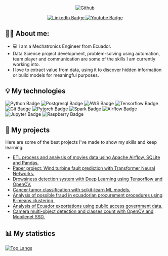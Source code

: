 <div align="center">

  ![Github](https://github.com/juasesan/juasesan/assets/51239155/d1c152e7-6801-4ba6-8341-a2961a6c4e57)
  
  <a href="https://www.linkedin.com/in/juasesan/">
    <img src="https://img.shields.io/badge/LinkedIn-blue?style=for-the-badge&logo=linkedin&logoColor=white" alt="LinkedIn Badge"/>
  </a>
  <a href="https://www.instagram.com/juasesan/">
    <img src="https://img.shields.io/badge/Instagram-red?style=for-the-badge&logo=instagram&logoColor=white" alt="Youtube Badge"/>
  </a>
  
</div>


🧑🏽 About me:
---

- 💻 I am a Mechatronics Engineer from Ecuador.
- Data Science project development, problem-solving using automation, team player and communication are some of the skills I am currently working into. 
- I love to extract value from data, using it to discover hidden information or build models for meaningful purposes.

💡 My technologies
---
<div id="badges">
  <img src="https://img.shields.io/badge/Python-yellow?style=for-the-badge&logo=python&logoColor=blue" alt="Python Badge"/>
  <img src="https://img.shields.io/badge/Postgresql-blue?style=for-the-badge&logo=Postgresql&logoColor=white" alt="Postgresql Badge"/>
  <img src="https://img.shields.io/badge/AmazonWebServices-red?style=for-the-badge&logo=AmazonWebServices&logoColor=white" alt="AWS Badge"/>
  <img src="https://img.shields.io/badge/Tensorflow-white?style=for-the-badge&logo=tensorflow&logoColor=orange" alt="Tensorflow Badge"/>
  <img src="https://img.shields.io/badge/Git-black?style=for-the-badge&logo=git&logoColor=white" alt="Git Badge"/>
  <img src="https://img.shields.io/badge/Pytorch-white?style=for-the-badge&logo=Pytorch&logoColor=red" alt="Pytorch Badge"/>
  <img src="https://img.shields.io/badge/Spark-blue?style=for-the-badge&logo=apachespark&logoColor=red" alt="Spark Badge"/>
  <img src="https://img.shields.io/badge/airflow-white?style=for-the-badge&logo=apacheairflow&logoColor=blue" alt="Airflow Badge"/>
  <img src="https://img.shields.io/badge/Jupyter-green?style=for-the-badge&logo=Jupyter&logoColor=black" alt="Jupyter Badge"/>
  <img src="https://img.shields.io/badge/RaspberryPi-red?style=for-the-badge&logo=RaspberryPi&logoColor=white" alt="Raspberry Badge"/>
  
</div>

📝 My projects
---
Here are some of the best projects I've made to show my skills and keep learning:
- <a href="https://github.com/juasesan/ETL_movies_analysis">ETL process and analysis of movies data using Apache Airflow, SQLite and Pandas.</a>
- <a href="https://github.com/sofia604/Transformers_Torvis">Paper project: Wind turbine fault prediction with Transformer Neural Networks.</a>
- <a href="https://github.com/Taws-Espol/camera_recognition">Drowsiness detection system with Deep Learning using Tensorflow and OpenCV.</a>
- <a href="https://github.com/juasesan/MLP-cancer-classification">Cancer tumor classification with scikit-learn ML models.</a>
- <a href="https://github.com/juasesan/RedFlag_analysis">Analysis of possible fraud in ecuadorian procurement procedures using K-means clustering.</a>
- <a href="https://github.com/juasesan/Ecuador_exportations_analysis">Analysis of Ecuador exportations using public access government data.</a>
- <a href="https://github.com/juasesan/count_object_detection">Camera multi-object detection and classes count with OpenCV and Mobilenet SSD.</a>

📊 My statistics
---

[![Top Langs](https://github-readme-stats.vercel.app/api/top-langs/?username=juasesan&size_weight=0&count_weight=1&layout=compact&theme=vision-friendly-dark&exclude_repo=wire_harness_segmentation,Programacion-Basica_Platzi)](https://github.com/anuraghazra/github-readme-stats)

<!---
juasesan/juasesan is a ✨ special ✨ repository because its `README.md` (this file) appears on your GitHub profile.
You can click the Preview link to take a look at your changes.
--->

